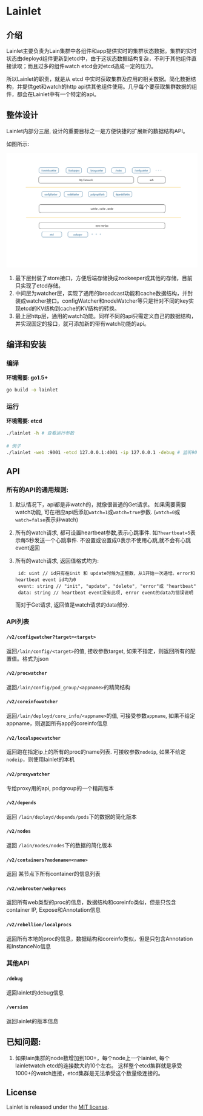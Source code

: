 # Lainlet

## 介绍

Lainlet主要负责为Lain集群中各组件和app提供实时的集群状态数据。集群的实时状态由deployd组件更新到etcd中，由于这状态数据结构复杂，不利于其他组件直接读取；而且过多的组件watch etcd会对etcd造成一定的压力。

所以Lainlet的职责，就是从 etcd 中实时获取集群及应用的相关数据。简化数据结构，并提供get和watch的http api供其他组件使用。几乎每个要获取集群数据的组件，都会在Lainlet中有一个特定的api。


## 整体设计

Lainlet内部分三层, 设计的重要目标之一是方便快捷的扩展新的数据结构API。

如图所示:

![lainlet-design](lainlet-design.png)


1. 最下层封装了store接口，方便后端存储换成zookeeper或其他的存储，目前只实现了etcd存储。
1. 中间层为watcher层，实现了通用的broadcast功能和cache数据结构，并封装成watcher接口。configWatcher和nodeWatcher等只是针对不同的key实现etcd的KV结构到cache的KV结构的转换。
1. 最上层http层，通用的watch功能。同样不同的api只需定义自己的数据结构，并实现固定的接口，就可添加新的带有watch功能的api。


## 编译和安装

### 编译
**环境需要: go1.5+**
```sh
go build -o lainlet
```

### 运行
**环境需要: etcd**

```sh
./lainlet -h # 查看运行参数

# 例子
./lainlet -web :9001 -etcd 127.0.0.1:4001 -ip 127.0.0.1 -debug # 监听9001端口
```
## API

### 所有的API的通用规则:
1. 默认情况下，api都是非watch的，就像很普通的Get请求。
   如果需要需要watch功能, 可在相应api后添加`watch=1`或`watch=true`参数. (`watch=0`或`watch=false`表示非watch)

2. 所有的watch请求, 都可设置heartbeat参数,表示心跳事件. 如`?heartbeat=5`表示每5秒发送一个心跳事件. 不设置或设置成0表示不使用心跳,就不会有心跳event返回

3. 所有的watch请求, 返回值格式均为:
   ```
    id: uint // id只有在init 和 update时候为正整数，从1开始一次递增。error和heartbeat event id均为0
    event: string // "init", "update", "delete", "error"或 "heartbeat"
    data: string // heartbeat event没有此项, error event的data为错误说明
   ```
   而对于Get请求, 返回值是watch请求的data部分.

### API列表

#### `/v2/configwatcher?target=<target>`
返回`/lain/config/<target>`的值, 接收参数target, 如果不指定，则返回所有的配置值。格式为json

#### `/v2/procwatcher`
返回`/lain/config/pod_group/<appname>`的精简结构

#### `/v2/coreinfowatcher`
返回`/lain/deployd/core_info/<appname>`的值, 可接受参数`appname`, 如果不给定appname，则返回所有app的coreinfo信息

#### `/v2/localspecwatcher`
返回跑在指定ip上的所有的proc的name列表. 可接收参数`nodeip`, 如果不给定`nodeip`，则使用lainlet的本机

#### `/v2/proxywatcher`
专给proxy用的api, podgroup的一个精简版本

#### `/v2/depends`
返回 `/lain/deployd/depends/pods`下的数据的简化版本

#### `/v2/nodes`
返回 `/lain/nodes/nodes`下的数据的简化版本

#### `/v2/containers?nodename=<name>`
返回 某节点下所有container的信息列表

#### `/v2/webrouter/webprocs`
返回所有web类型的proc的信息，数据结构和coreinfo类似，但是只包含container IP, Expose和Annotation信息

#### `/v2/rebellion/localprocs`
返回所有本地的proc的信息，数据结构和coreinfo类似，但是只包含Annotation和InstanceNo信息

### 其他API

#### `/debug`
返回lainlet的debug信息

#### `/version`
返回lainlet的版本信息

## 已知问题:

1. 如果lain集群的node数增加到100+，每个node上一个lainlet, 每个lainletwatch etcd的连接数大约10个左右。
   这样整个etcd集群就是承受1000+的watch连接，etcd集群是无法承受这个数量级连接的。

## License

Lainlet is released under the [MIT license](LICENSE).
